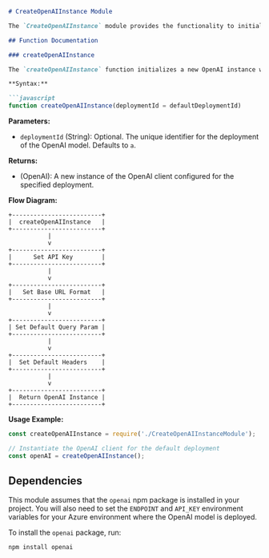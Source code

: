 ```markdown
# CreateOpenAIInstance Module

The `CreateOpenAIInstance` module provides the functionality to initialize and configure an instance of the OpenAI API client. It primarily targets developers who integrate OpenAI services into their applications running on the Azure platform. This module centralizes the configuration for API calls, such as setting the endpoint, API key, and deployment ID.

## Function Documentation

### createOpenAIInstance

The `createOpenAIInstance` function initializes a new OpenAI instance with a specific deployment identifier.

**Syntax:**

```javascript
function createOpenAIInstance(deploymentId = defaultDeploymentId)
```

**Parameters:**

- `deploymentId` (String): Optional. The unique identifier for the deployment of the OpenAI model. Defaults to `a`.

**Returns:**

- (OpenAI): A new instance of the OpenAI client configured for the specified deployment.

**Flow Diagram:**

```plaintext
+-------------------------+
|  createOpenAIInstance   |
+-------------------------+
           |
           v
+-------------------------+
|      Set API Key        |
+-------------------------+
           |
           v
+-------------------------+
|   Set Base URL Format   |
+-------------------------+
           |
           v
+-------------------------+
| Set Default Query Param |
+-------------------------+
           |
           v
+-------------------------+
|  Set Default Headers    |
+-------------------------+
           |
           v
+-------------------------+
|  Return OpenAI Instance |
+-------------------------+
```

**Usage Example:**

```javascript
const createOpenAIInstance = require('./CreateOpenAIInstanceModule');

// Instantiate the OpenAI client for the default deployment
const openAI = createOpenAIInstance();
```

## Dependencies

This module assumes that the `openai` npm package is installed in your project. You will also need to set the `ENDPOINT` and `API_KEY` environment variables for your Azure environment where the OpenAI model is deployed.

To install the `openai` package, run:

```shell
npm install openai
```
```
